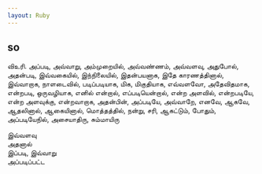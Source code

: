 ```yaml
---
layout: Ruby
---
```

## so  
விஉரி. அப்படி, அவ்வாறு, அம்முறையில், அவ்வண்ணம், அவ்வளவு, அதுபோல், அதன்படி, இவ்வகையில், இந்நிலையில், இதன்பயனாக, இதே காரணத்தினால், இவ்வாறாக, நாளடைவில், படிப்படியாக, மிக, மிகுதியாக, எவ்வளவோ, அதேவிதமாக, என்றபடி, ஒருவழியாக, எனில் என்றால், எப்படியென்றால், என்ற அளவில், என்றபடியே, என்ற அளவுக்கு, என்றவாறாக, அதன்பின், அப்படியே, அவ்வாறே, எனவே, ஆகவே, ஆதலினால், ஆகையினால், மொத்தத்தில், நன்று, சரி, ஆகட்டும், போதும், அப்படியேநில், அசையாதிரு, சும்மாயிரு  
  
இவ்வளவு  
அதனால்  
இப்படி, இவ்வாறு  
அப்படிப்பட்ட
